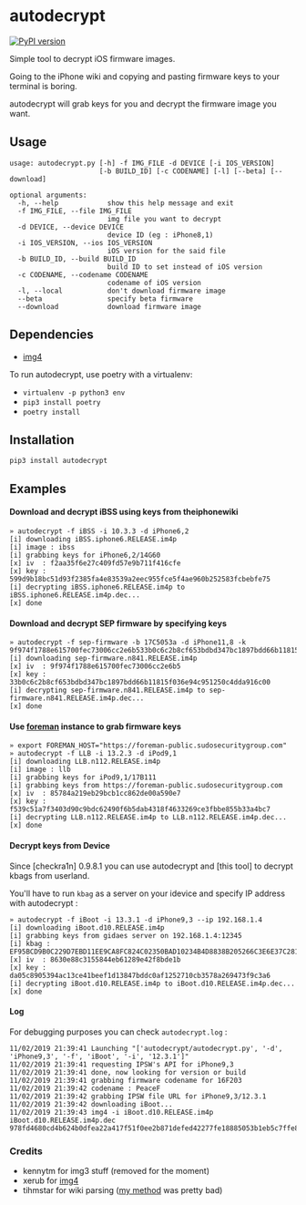 # autodecrypt
[![PyPI version](https://badge.fury.io/py/autodecrypt.svg)](https://badge.fury.io/py/autodecrypt)

Simple tool to decrypt iOS firmware images.

Going to the iPhone wiki and copying and pasting firmware keys to your terminal is boring.

autodecrypt will grab keys for you and decrypt the firmware image you want.

## Usage
```
usage: autodecrypt.py [-h] -f IMG_FILE -d DEVICE [-i IOS_VERSION]
                      [-b BUILD_ID] [-c CODENAME] [-l] [--beta] [--download]

optional arguments:
  -h, --help            show this help message and exit
  -f IMG_FILE, --file IMG_FILE
                        img file you want to decrypt
  -d DEVICE, --device DEVICE
                        device ID (eg : iPhone8,1)
  -i IOS_VERSION, --ios IOS_VERSION
                        iOS version for the said file
  -b BUILD_ID, --build BUILD_ID
                        build ID to set instead of iOS version
  -c CODENAME, --codename CODENAME
                        codename of iOS version
  -l, --local           don't download firmware image
  --beta                specify beta firmware
  --download            download firmware image
```

## Dependencies
- [img4](https://github.com/xerub/img4lib)

To run autodecrypt, use poetry with a virtualenv:
- `virtualenv -p python3 env`
- `pip3 install poetry`
- `poetry install`


## Installation
`pip3 install autodecrypt`


## Examples

#### Download and decrypt iBSS using keys from theiphonewiki 
```
» autodecrypt -f iBSS -i 10.3.3 -d iPhone6,2                                                                                                             
[i] downloading iBSS.iphone6.RELEASE.im4p
[i] image : ibss
[i] grabbing keys for iPhone6,2/14G60
[x] iv  : f2aa35f6e27c409fd57e9b711f416cfe
[x] key : 599d9b18bc51d93f2385fa4e83539a2eec955fce5f4ae960b252583fcbebfe75
[i] decrypting iBSS.iphone6.RELEASE.im4p to iBSS.iphone6.RELEASE.im4p.dec...
[x] done
```

#### Download and decrypt SEP firmware by specifying keys
```
» autodecrypt -f sep-firmware -b 17C5053a -d iPhone11,8 -k 9f974f1788e615700fec73006cc2e6b533b0c6c2b8cf653bdbd347bc1897bdd66b11815f036e94c951250c4dda916c00
[i] downloading sep-firmware.n841.RELEASE.im4p
[x] iv  : 9f974f1788e615700fec73006cc2e6b5
[x] key : 33b0c6c2b8cf653bdbd347bc1897bdd66b11815f036e94c951250c4dda916c00
[i] decrypting sep-firmware.n841.RELEASE.im4p to sep-firmware.n841.RELEASE.im4p.dec...
[x] done
```

#### Use [foreman](https://github.com/GuardianFirewall/foreman) instance to grab firmware keys 
```
» export FOREMAN_HOST="https://foreman-public.sudosecuritygroup.com"
» autodecrypt -f LLB -i 13.2.3 -d iPod9,1                           
[i] downloading LLB.n112.RELEASE.im4p
[i] image : llb
[i] grabbing keys for iPod9,1/17B111
[i] grabbing keys from https://foreman-public.sudosecuritygroup.com
[x] iv  : 85784a219eb29bcb1cc862de00a590e7
[x] key : f539c51a7f3403d90c9bdc62490f6b5dab4318f4633269ce3fbbe855b33a4bc7
[i] decrypting LLB.n112.RELEASE.im4p to LLB.n112.RELEASE.im4p.dec...
[x] done
```

#### Decrypt keys from Device
Since [checkra1n] 0.9.8.1 you can use autodecrypt and [this tool] to decrypt kbags from userland.

You'll have to run `kbag` as a server on your idevice and specify IP address with autodecrypt :
```
» autodecrypt -f iBoot -i 13.3.1 -d iPhone9,3 --ip 192.168.1.4
[i] downloading iBoot.d10.RELEASE.im4p
[i] grabbing keys from gidaes server on 192.168.1.4:12345
[i] kbag : EF95BCD9B0C229D7EBD11EE9CA8FC824C02350BAD10234B4D8838B205266C3E6E37C281F14D0C663534CC79BF39AB269
[x] iv  : 8630e88c3155844eb61289e42f8bde1b
[x] key : da05c8905394ac13ce41beef1d13847bddc0af1252710cb3578a269473f9c3a6
[i] decrypting iBoot.d10.RELEASE.im4p to iBoot.d10.RELEASE.im4p.dec...
[x] done
```


#### Log

For debugging purposes you can check `autodecrypt.log` :
```
11/02/2019 21:39:41 Launching "['autodecrypt/autodecrypt.py', '-d', 'iPhone9,3', '-f', 'iBoot', '-i', '12.3.1']"
11/02/2019 21:39:41 requesting IPSW's API for iPhone9,3
11/02/2019 21:39:41 done, now looking for version or build
11/02/2019 21:39:41 grabbing firmware codename for 16F203
11/02/2019 21:39:42 codename : PeaceF
11/02/2019 21:39:42 grabbing IPSW file URL for iPhone9,3/12.3.1
11/02/2019 21:39:42 downloading iBoot...
11/02/2019 21:39:43 img4 -i iBoot.d10.RELEASE.im4p iBoot.d10.RELEASE.im4p.dec 978fd4680cd4b624b0dfea22a417f51f0ee2b871defed42277fe18885053b1eb5c7ffe82f38ab8cf7772c69a0db5d386
```

### Credits
- kennytm for img3 stuff (removed for the moment)
- xerub for [img4](https://github.com/xerub/img4lib)
- tihmstar for wiki parsing ([my method](https://github.com/matteyeux/ios-tools/blob/master/scrapkeys.py) was pretty bad)
